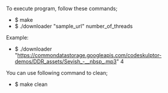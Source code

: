 To execute program, follow these commands;
- $ make
- $ ./downloader "sample_url" number_of_threads

Example:
- $ ./downloader "https://commondatastorage.googleapis.com/codeskulptor-demos/DDR_assets/Sevish_-__nbsp_.mp3" 4

You can use following command to clean;
- $ make clean
